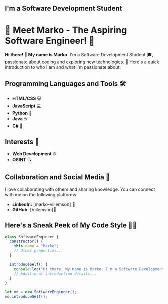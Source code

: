 ## I'm a Software Development Student

# 🚀 Meet Marko - The Aspiring Software Engineer! 🚀

**Hi there! 👋 My name is Marko.** I'm a Software Development Student 🎓, 
passionate about coding and exploring new technologies. 🚀 
Here's a quick introduction to who I am and what I'm passionate about:

## Programming Languages and Tools 🛠

- **HTML/CSS** 💻
- **JavaScript** 💻
- **Python** 🐍
- **Java** ☕
- **C#** 🎯

## Interests 🌟

- **Web Development** 🌐
- **OSINT** 🔍

## Collaboration and Social Media 🤝

I love collaborating with others and sharing knowledge. You can connect with me on the following platforms:

- **LinkedIn:** [marko-villemson] 🏢
- **GitHub:** [Villemson]🌟

## Here's a Sneak Peek of My Code Style 👨‍💻

```javascript
class SoftwareEngineer {
  constructor() {
    this.name = "Marko";
    // Other properties...
  }

  introduceSelf() {
    console.log("Hi there! My name is Marko. I'm a Software Development Student.");
    // Additional introduction details...
  }
}

let me = new SoftwareEngineer();
me.introduceSelf();
